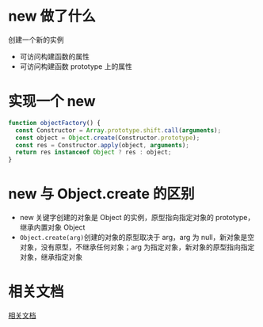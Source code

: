 # new 做了什么

创建一个新的实例

- 可访问构建函数的属性
- 可访问构建函数 prototype 上的属性

# 实现一个 new

```js
function objectFactory() {
  const Constructor = Array.prototype.shift.call(arguments);
  const object = Object.create(Constructor.prototype);
  const res = Constructor.apply(object, arguments);
  return res instanceof Object ? res : object;
}
```

# new 与 Object.create 的区别

- new 关键字创建的对象是 Object 的实例，原型指向指定对象的 prototype，继承内置对象 Object
- `Object.create(arg)`创建的对象的原型取决于 arg，arg 为 null，新对象是空对象，没有原型，不继承任何对象；arg 为指定对象，新对象的原型指向指定对象，继承指定对象

# 相关文档

[相关文档](https://github.com/mqyqingfeng/Blog/issues/13)
